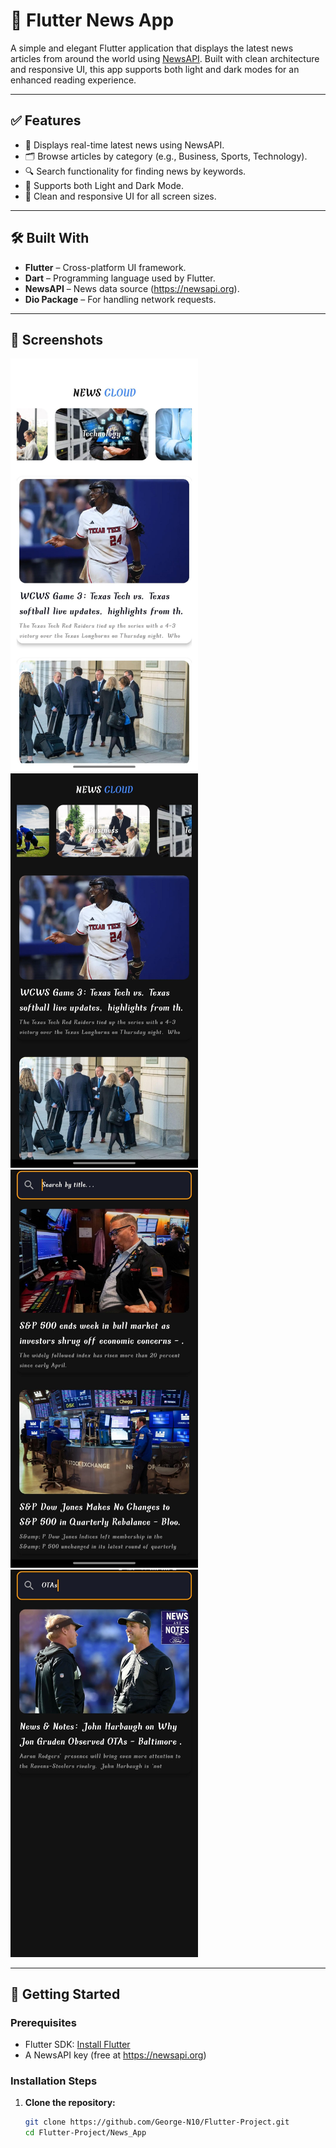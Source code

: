 # 📰 Flutter News App

A simple and elegant Flutter application that displays the latest news articles from around the world using [NewsAPI](https://newsapi.org). Built with clean architecture and responsive UI, this app supports both light and dark modes for an enhanced reading experience.

---

## ✅ Features

- 📡 Displays real-time latest news using NewsAPI.
- 🗂️ Browse articles by category (e.g., Business, Sports, Technology).
- 🔍 Search functionality for finding news by keywords.
- 🌙 Supports both Light and Dark Mode.
- 📱 Clean and responsive UI for all screen sizes.

---

## 🛠️ Built With

- **Flutter** – Cross-platform UI framework.
- **Dart** – Programming language used by Flutter.
- **NewsAPI** – News data source (https://newsapi.org).
- **Dio Package** – For handling network requests.

---
## 📸 Screenshots
<img src="https://github.com/George-N10/Flutter-Project/blob/f318891a1785edadaad841f8ea224fd4a4fb1c85/News_App/44.jpg" alt="Home Screen" width="300"/>
<img src="https://github.com/George-N10/Flutter-Project/blob/b57d727da6c41bc24e2862587d52fb20d8623048/News_App/11.jpg" alt="Home Screen" width="300"/>
<img src="https://github.com/George-N10/Flutter-Project/blob/b57d727da6c41bc24e2862587d52fb20d8623048/News_App/22.jpg" alt="Home Screen" width="300"/>
<img src="https://github.com/George-N10/Flutter-Project/blob/b57d727da6c41bc24e2862587d52fb20d8623048/News_App/33.jpg" alt="Home Screen" width="300"/>

---
## 🚀 Getting Started

### Prerequisites

- Flutter SDK: [Install Flutter](https://docs.flutter.dev/get-started/install)
- A NewsAPI key (free at https://newsapi.org)

### Installation Steps

1. **Clone the repository:**
   ```bash
   git clone https://github.com/George-N10/Flutter-Project.git
   cd Flutter-Project/News_App
